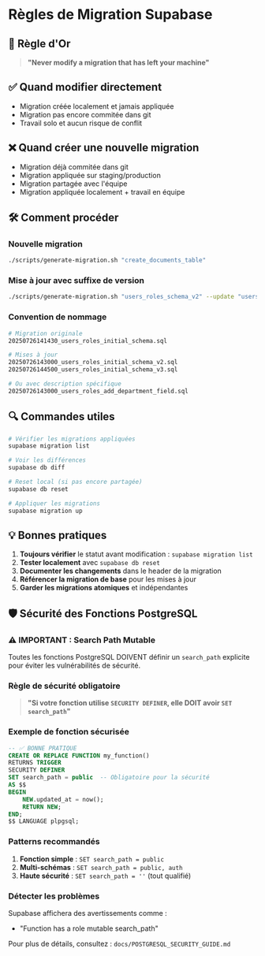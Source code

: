 # Règles de Migration Supabase

## 🚨 Règle d'Or

> **"Never modify a migration that has left your machine"**

## ✅ Quand modifier directement

- Migration créée localement et jamais appliquée
- Migration pas encore commitée dans git
- Travail solo et aucun risque de conflit

## ❌ Quand créer une nouvelle migration

- Migration déjà commitée dans git
- Migration appliquée sur staging/production
- Migration partagée avec l'équipe
- Migration appliquée localement + travail en équipe

## 🛠️ Comment procéder

### Nouvelle migration
```bash
./scripts/generate-migration.sh "create_documents_table"
```

### Mise à jour avec suffixe de version
```bash
./scripts/generate-migration.sh "users_roles_schema_v2" --update "users_roles_initial_schema"
```

### Convention de nommage
```bash
# Migration originale
20250726141430_users_roles_initial_schema.sql

# Mises à jour
20250726143000_users_roles_initial_schema_v2.sql
20250726144500_users_roles_initial_schema_v3.sql

# Ou avec description spécifique
20250726143000_users_roles_add_department_field.sql
```

## 🔍 Commandes utiles

```bash
# Vérifier les migrations appliquées
supabase migration list

# Voir les différences
supabase db diff

# Reset local (si pas encore partagée)
supabase db reset

# Appliquer les migrations
supabase migration up
```

## 💡 Bonnes pratiques

1. **Toujours vérifier** le statut avant modification : `supabase migration list`
2. **Tester localement** avec `supabase db reset`
3. **Documenter les changements** dans le header de la migration
4. **Référencer la migration de base** pour les mises à jour
5. **Garder les migrations atomiques** et indépendantes

## 🛡️ Sécurité des Fonctions PostgreSQL

### ⚠️ IMPORTANT : Search Path Mutable

Toutes les fonctions PostgreSQL DOIVENT définir un `search_path` explicite pour éviter les vulnérabilités de sécurité.

### Règle de sécurité obligatoire

> **"Si votre fonction utilise `SECURITY DEFINER`, elle DOIT avoir `SET search_path`"**

### Exemple de fonction sécurisée

```sql
-- ✅ BONNE PRATIQUE
CREATE OR REPLACE FUNCTION my_function()
RETURNS TRIGGER 
SECURITY DEFINER
SET search_path = public  -- Obligatoire pour la sécurité
AS $$
BEGIN
    NEW.updated_at = now();
    RETURN NEW;
END;
$$ LANGUAGE plpgsql;
```

### Patterns recommandés

1. **Fonction simple** : `SET search_path = public`
2. **Multi-schémas** : `SET search_path = public, auth`
3. **Haute sécurité** : `SET search_path = ''` (tout qualifié)

### Détecter les problèmes

Supabase affichera des avertissements comme :
- "Function has a role mutable search_path"

Pour plus de détails, consultez : `docs/POSTGRESQL_SECURITY_GUIDE.md`
